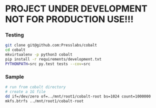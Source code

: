# PROJECT UNDER DEVELOPMENT NOT FOR PRODUCTION USE!!!

### Testing

```bash
git clone git@github.com:Presslabs/cobalt
cd cobalt
mkvirtualenv -p python3 cobalt
pip install -r requirements/development.txt
PYTHONPATH=src py.test tests --cov=src
```

### Sample

```bash
# run from cobalt directory
# create a 1G file
dd if=/dev/zero of=../mnt/root1/cobalt-root bs=1024 count=1000000
mkfs.btrfs ../mnt/root1/cobalt-root
```
